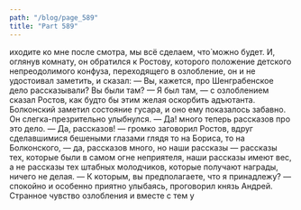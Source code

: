 ```yaml
---
path: "/blog/page_589"
title: "Part 589"
---
```


иходите ко мне после смотра, мы всё сделаем, что̀ можно будет.
И, оглянув комнату, он обратился к Ростову, которого положение детского непреодолимого конфуза, переходящего в озлобление, он и не удостоивал заметить, и сказал:
— Вы, кажется, про Шенграбенское дело рассказывали? Вы были там?
— Я был там, — с озлоблением сказал Ростов, как будто бы этим желая оскорбить адъютанта.
Болконский заметил состояние гусара, и оно ему показалось забавно. Он слегка-презрительно улыбнулся.
— Да! много теперь рассказов про это дело.
— Да, рассказов! — громко заговорил Ростов, вдруг сделавшимися бешеными глазами глядя то на Бориса, то на Болконского, — да, рассказов много, но наши рассказы — рассказы тех, которые были в самом огне неприятеля, наши рассказы имеют вес, а не рассказы тех штабных молодчиков, которые получают награды, ничего не делая.
— К которым, вы предполагаете, что я принадлежу? — спокойно и особенно приятно улыбаясь, проговорил князь Андрей.
Странное чувство озлобления и вместе с тем у
